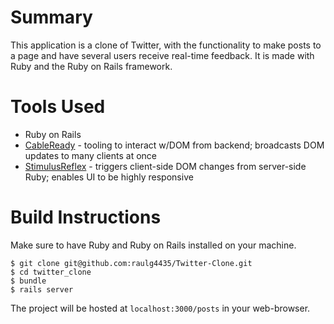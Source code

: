 # Summary

This application is a clone of Twitter, with the functionality to make posts to a page and have several users receive real-time feedback.
It is made with Ruby and the Ruby on Rails framework.

# Tools Used

* Ruby on Rails
* [CableReady](https://cableready.stimulusreflex.com/) - tooling to interact w/DOM from backend; broadcasts DOM updates to many clients at once
* [StimulusReflex](https://docs.stimulusreflex.com/) - triggers client-side DOM changes from server-side Ruby; enables UI to be highly responsive

# Build Instructions

Make sure to have Ruby and Ruby on Rails installed on your machine.

```
$ git clone git@github.com:raulg4435/Twitter-Clone.git  
$ cd twitter_clone
$ bundle
$ rails server
```

The project will be hosted at `localhost:3000/posts` in your web-browser.
